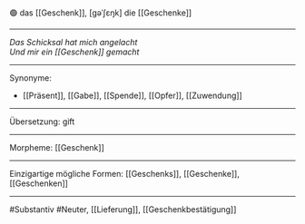 🟢 das [[Geschenk]], [gəˈʃɛŋk]
die [[Geschenke]]


---
*Das Schicksal hat mich angelacht*  
*Und mir ein [[Geschenk]] gemacht*  

---
Synonyme:
- [[Präsent]], [[Gabe]], [[Spende]], [[Opfer]], [[Zuwendung]]

---
Übersetzung: gift

---
Morpheme:
[[Geschenk]]

---
Einzigartige mögliche Formen: [[Geschenks]], [[Geschenke]], [[Geschenken]]

---
#Substantiv #Neuter, [[Lieferung]], [[Geschenkbestätigung]]